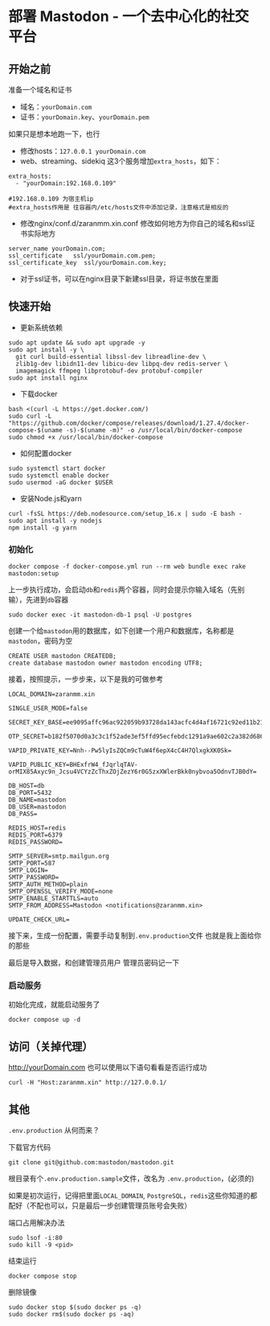 


# 部署 Mastodon - 一个去中心化的社交平台

## 开始之前

准备一个域名和证书

- 域名：`yourDomain.com`
- 证书：`yourDomain.key`、`yourDomain.pem`

如果只是想本地跑一下，也行

- 修改hosts：`127.0.0.1 yourDomain.com`
- web、streaming、sidekiq 这3个服务增加`extra_hosts`，如下：

```
extra_hosts: 
  - "yourDomain:192.168.0.109"

#192.168.0.109 为宿主机ip
#extra_hosts作用是 往容器内/etc/hosts文件中添加记录，注意格式是相反的
```
- 修改nginx/conf.d/zaranmm.xin.conf
   修改如何地方为你自己的域名和ssl证书实际地方
```
server_name yourDomain.com;
ssl_certificate   ssl/yourDomain.com.pem;
ssl_certificate_key  ssl/yourDomain.com.key;
```
- 对于ssl证书，可以在nginx目录下新建ssl目录，将证书放在里面
## 快速开始

- 更新系统依赖
```
sudo apt update && sudo apt upgrade -y
sudo apt install -y \
  git curl build-essential libssl-dev libreadline-dev \
  zlib1g-dev libidn11-dev libicu-dev libpq-dev redis-server \
  imagemagick ffmpeg libprotobuf-dev protobuf-compiler
sudo apt install nginx
```

- 下载docker
```
bash <(curl -L https://get.docker.com/)
sudo curl -L "https://github.com/docker/compose/releases/download/1.27.4/docker-compose-$(uname -s)-$(uname -m)" -o /usr/local/bin/docker-compose
sudo chmod +x /usr/local/bin/docker-compose
```

- 如何配置docker
```
sudo systemctl start docker
sudo systemctl enable docker
sudo usermod -aG docker $USER 
```

- 安装Node.js和yarn
```
curl -fsSL https://deb.nodesource.com/setup_16.x | sudo -E bash -
sudo apt install -y nodejs
npm install -g yarn
```

### 初始化
```
docker compose -f docker-compose.yml run --rm web bundle exec rake mastodon:setup
```

上一步执行成功，会启动`db`和`redis`两个容器，同时会提示你输入域名（先别输），先进到`db`容器
```
sudo docker exec -it mastodon-db-1 psql -U postgres
```
创建一个给`mastodon`用的数据库，如下创建一个用户和数据库，名称都是`mastodon`，密码为空
```
CREATE USER mastodon CREATEDB;
create database mastodon owner mastodon encoding UTF8;
```

接着，按照提示，一步步来，以下是我的可做参考

```
LOCAL_DOMAIN=zaranmm.xin
```
```
SINGLE_USER_MODE=false
```
```
SECRET_KEY_BASE=ee9095affc96ac922059b93728da143acfc4d4af16721c92ed11b2166583e31454f3e19b5ae8f66f3183127f0ed8ee07aaa08006d5e00c5515fe86d8aa8e032
```
```
OTP_SECRET=b182f5070d0a3c3c1f52ade3ef5ffd95ecfebdc1291a9ae602c2a382d686bde1eea3cdea2a9710e96e1dea3875f6307adc20ad4c735459ce4ca2a0cc3ea27bb3
```
```
VAPID_PRIVATE_KEY=Nnh--Pw5lyIsZQCm9cTuW4f6epX4cC4H7QlxgkXK0Sk=
```
```
VAPID_PUBLIC_KEY=BHExfrW4_fJqrlqTAV-orMIX85Axyc9n_Jcsu4VCYzZcThxZOjZezY6r0G5zxXWlerBkk0nybvoa5OdnvTJB0dY=
```
```
DB_HOST=db
DB_PORT=5432
DB_NAME=mastodon
DB_USER=mastodon
DB_PASS=
```
```
REDIS_HOST=redis
REDIS_PORT=6379
REDIS_PASSWORD=
```
```
SMTP_SERVER=smtp.mailgun.org
SMTP_PORT=587
SMTP_LOGIN=
SMTP_PASSWORD=
SMTP_AUTH_METHOD=plain
SMTP_OPENSSL_VERIFY_MODE=none
SMTP_ENABLE_STARTTLS=auto
SMTP_FROM_ADDRESS=Mastodon <notifications@zaranmm.xin>
```
```
UPDATE_CHECK_URL=
```
接下来，生成一份配置，需要手动复制到`.env.production`文件
也就是我上面给你的那些

最后是导入数据，和创建管理员用户
管理员密码记一下


### 启动服务
初始化完成，就能启动服务了
```
docker compose up -d
```

## 访问（关掉代理）
http://yourDomain.com
也可以使用以下语句看看是否运行成功
```
curl -H "Host:zaranmm.xin" http://127.0.0.1/
```


## 其他
`.env.production` 从何而来？

下载官方代码
```
git clone git@github.com:mastodon/mastodon.git
```
根目录有个`.env.production.sample`文件，改名为 `.env.production`，(必须的)

如果是初次运行，记得把里面`LOCAL_DOMAIN`, `PostgreSQL`，`redis`这些你知道的都配好（不配也可以，只是最后一步创建管理员账号会失败）

端口占用解决办法
```
sudo lsof -i:80
sudo kill -9 <pid>
```

结束运行
```
docker compose stop
```

删除镜像
```
sudo docker stop $(sudo docker ps -q)
sudo docker rm$(sudo docker ps -aq)
```
